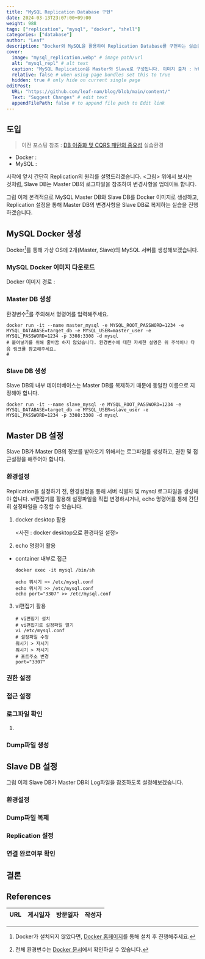 ```yaml
---
title: "MySQL Replication Database 구현"
date: 2024-03-13T23:07:00+09:00
weight: 988
tags: ["replication", "mysql", "docker", "shell"]
categories: ["database"]
author: "Leaf"
description: "Docker와 MySQL을 활용하여 Replication Database를 구현하는 실습을 진행합니다."
cover:
  image: "mysql_replication.webp" # image path/url
  alt: "mysql_repl" # alt text
  caption: "MySQL Replication은 Master와 Slave로 구성됩니다. 이미지 출처 : https://blog.knoldus.com/mysql-replication/" # display caption under cover
  relative: false # when using page bundles set this to true
  hidden: true # only hide on current single page
editPost:
  URL: "https://github.com/leaf-nam/blog/blob/main/content/"
  Text: "Suggest Changes" # edit text
  appendFilePath: false # to append file path to Edit link
---
```


## 도입

> 이전 포스팅 참조 :
> [DB 이중화 및 CQRS 패턴의 중요성](https://leaf-nam.github.io/posts/240310_mysql_springboot_cqrs_%ED%8C%A8%ED%84%B4_%EA%B5%AC%ED%98%84%EC%9D%84_%EC%9C%84%ED%95%9C_db_%EC%9D%B4%EC%A4%91%ED%99%94/240313_mysql_replication_database_%EA%B5%AC%ED%98%84/)
> 실습환경

- Docker :
- MySQL :

시작에 앞서 간단히 Replication의 원리를 설명드리겠습니다.
<그림>
위에서 보시는 것처럼, Slave DB는 Master DB의 로그파일을 참조하여 변경사항을 업데이트 합니다.

그럼 이제 본격적으로 MySQL Master DB와 Slave DB를 Docker 이미지로 생성하고, Replication 설정을 통해 Master DB의 변경사항을 Slave DB로 복제하는 실습을 진행하겠습니다.

## MySQL Docker 생성

Docker[^1]를 통해 가상 OS에 2개(Master, Slave)의 MySQL 서버를 생성해보겠습니다.

### MySQL Docker 이미지 다운로드

Docker 이미지 경로 :

### Master DB 생성

환경변수[^2]를 주의해서 명령어를 입력해주세요.

```docker
docker run -it --name master_mysql -e MYSQL_ROOT_PASSWORD=1234 -e MYSQL_DATABASE=target_db -e MYSQL_USER=master_user -e MYSQL_PASSWORD=1234 -p 3308:3308 -d mysql
# 붙여넣기를 위해 줄바꿈 하지 않았습니다. 환경변수에 대한 자세한 설명은 위 주석이나 다음 링크를 참고해주세요.
#
```

### Slave DB 생성

Slave DB의 내부 데이터베이스는 Master DB를 복제하기 때문에 동일한 이름으로 지정해야 합니다.

```docker
docker run -it --name slave_mysql -e MYSQL_ROOT_PASSWORD=1234 -e MYSQL_DATABASE=target_db -e MYSQL_USER=slave_user -e MYSQL_PASSWORD=1234 -p 3308:3308 -d mysql
```

## Master DB 설정

Slave DB가 Master DB의 정보를 받아오기 위해서는 로그파일를 생성하고, 권한 및 접근설정을 해주어야 합니다.

### 환경설정

Replication을 설정하기 전, 환경설정을 통해 서버 식별자 및 mysql 로그파일을 생성해야 합니다. vi편집기를 활용해 설정파일을 직접 변경하시거나, echo 명령어를 통해 간단히 설정파일을 수정할 수 있습니다.

1. docker desktop 활용

   <사진 : docker desktop으로 환경파일 설정>

2. echo 명령어 활용

- container 내부로 접근

  ```docker
  docker exec -it mysql /bin/sh
  ```

  ```shell
  echo 뭐시기 >> /etc/mysql.conf
  echo 뭐시기 >> /etc/mysql.conf
  echo port="3307" >> /etc/mysql.conf
  ```

3. vi편집기 활용

   ```shell
   # vi편집기 설치
   # vi편집기로 설정파일 열기
   vi /etc/mysql.conf
   # 설정파일 수정
   뭐시기 > 저시기
   뭐시기 > 저시기
   # 포트주소 변경
   port="3307"
   ```

### 권한 설정

### 접근 설정

### 로그파일 확인

1.

### Dump파일 생성

## Slave DB 설정

그럼 이제 Slave DB가 Master DB의 Log파일을 참조하도록 설정해보겠습니다.

### 환경설정

### Dump파일 복제

### Replication 설정

### 연결 완료여부 확인

## 결론

## References

| URL | 게시일자 | 방문일자 | 작성자 |
| :-- | :------- | :------- | :----- |

[^1]: Docker가 설치되지 않았다면, [Docker 홈페이지]()를 통해 설치 후 진행해주세요.
[^2]: 전체 환경변수는 [Docker 문서]()에서 확인하실 수 있습니다.
